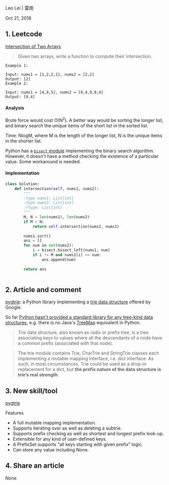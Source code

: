 Leo Lei | 雷雨

Oct 21, 2018

## 1. Leetcode
[Intersection of Two Arrays](https://leetcode.com/problems/intersection-of-two-arrays/)

> Given two arrays, write a function to compute their intersection.
```
Example 1:

Input: nums1 = [1,2,2,1], nums2 = [2,2]
Output: [2]
Example 2:

Input: nums1 = [4,9,5], nums2 = [9,4,9,8,4]
Output: [9,4]

```

#### Analysis
Brute force would cost O(N<sup>2</sup>). A better way would be sorting the longer list, and binary search the unique items
of the short list in the sorted list. 

Time: NlogM, where M is the length of the longer list, N is the unique items in the shorter list.

Python has a [`bisect` module](https://docs.python.org/2/library/bisect.html) implementing the binary search algorithm. However, it doesn't have a method checking 
the existence of a particular value. Some workaround is needed.

#### Implementation
```python
class Solution:
    def intersection(self, nums1, nums2):
        """
        :type nums1: List[int]
        :type nums2: List[int]
        :rtype: List[int]
        """
        M, N = len(nums1), len(nums2)
        if M < N:
            return self.intersection(nums2, nums1)
        
        nums1.sort()
        ans = []
        for num in set(nums2):
            i = bisect.bisect_left(nums1, num)
            if i != M and nums1[i] == num:
                ans.append(num)
                
        return ans
        
```

## 2. Article and comment
[pygtrie](https://github.com/google/pygtrie): a Python library implementing a [trie data structure](http://en.wikipedia.org/wiki/Trie) offered by Google.

So far [Python hasn't provided a standard library for any tree-kind data structures](https://docs.python.org/3/library/), e.g. there is no Java's [TreeMap](https://docs.oracle.com/javase/8/docs/api/java/util/TreeMap.html) equivalent in Python.

> Trie data structure, also known as radix or prefix tree, is a tree associating keys to values where all the descendants of a node have a common prefix (associated with that node).

> The trie module contains Trie, CharTrie and StringTrie classes each implementing a mutable mapping interface, i.e. dict interface. As such, in most circumstances, Trie could be used as a drop-in replacement for a dict, but **the prefix nature of the data structure is trie’s real strength**.
## 3. New skill/tool
[pygtrie](https://github.com/google/pygtrie)

Features

- A full mutable mapping implementation.
- Supports iterating over as well as deleting a subtrie.
- Supports prefix checking as well as shortest and longest prefix
  look-up.
- Extensible for any kind of user-defined keys.
- A PrefixSet supports “all keys starting with given prefix” logic.
- Can store any value including None.

## 4. Share an article
None